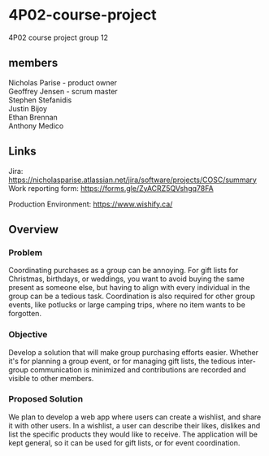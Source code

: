 # 4P02-course-project

4P02 course project group 12

## members

Nicholas Parise - product owner  
Geoffrey Jensen - scrum master  
Stephen Stefanidis  
Justin Bijoy  
Ethan Brennan  
Anthony Medico

## Links

Jira: https://nicholasparise.atlassian.net/jira/software/projects/COSC/summary  
Work reporting form: https://forms.gle/ZyACRZ5QVshgq78FA

Production Environment: https://www.wishify.ca/

## Overview

### Problem

Coordinating purchases as a group can be annoying. For gift lists for Christmas, birthdays, or weddings, you want to avoid buying the same present as someone else, but having to align with every individual in the group can be a tedious task. Coordination is also required for other group events, like potlucks or large camping trips, where no item wants to be forgotten.

### Objective

Develop a solution that will make group purchasing efforts easier. Whether it's for planning a group event, or for managing gift lists, the tedious inter-group communication is minimized and contributions are recorded and visible to other members.

### Proposed Solution

We plan to develop a web app where users can create a wishlist, and share it with other users. In a wishlist, a user can describe their likes, dislikes and list the specific products they would like to receive. The application will be kept general, so it can be used for gift lists, or for event coordination.
